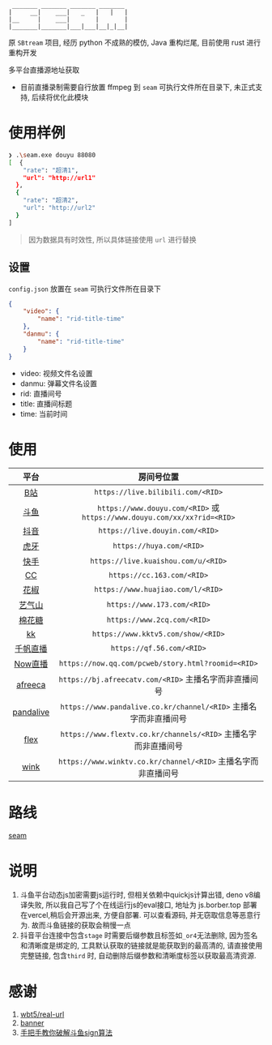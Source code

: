```
 _______ _______ _______ _______
|     __|    ___|   _   |   |   |
|__     |    ___|       |       |
|_______|_______|___|___|__|_|__|
```

原 `SBtream` 项目, 经历 python 不成熟的模仿, Java 重构烂尾, 目前使用 rust 进行重构开发

多平台直播源地址获取

- 目前直播录制需要自行放置 ffmpeg 到 `seam` 可执行文件所在目录下, 未正式支持, 后续将优化此模块

# 使用样例
```bash
❯ .\seam.exe douyu 88080
[  {
    "rate": "超清1",
    "url": "http://url1"
  },
  {
    "rate": "超清2",
    "url": "http://url2"
  }
]
```

> 因为数据具有时效性, 所以具体链接使用 `url` 进行替换

## 设置

`config.json` 放置在 `seam` 可执行文件所在目录下

```json
{
    "video": {
        "name": "rid-title-time"
    },
    "danmu": {
        "name": "rid-title-time"
    }
}
```
- video: 视频文件名设置
- danmu: 弹幕文件名设置
- rid: 直播间号
- title: 直播间标题
- time: 当前时间

# 使用
|                    平台                     |                                  房间号位置                                  |
|:-----------------------------------------:|:-----------------------------------------------------------------------:|
|     [B站](https://live.bilibili.com/)      |                    `https://live.bilibili.com/<RID>`                    |
|       [斗鱼](https://www.douyu.com/)        | `https://www.douyu.com/<RID>` 或 `https://www.douyu.com/xx/xx?rid=<RID>` |
|      [抖音](https://live.douyin.com/)       |                     `https://live.douyin.com/<RID>`                     |
|          [虎牙](https://huya.com/)          |                        `https://huya.com/<RID>`                         |
|     [快手](https://live.kuaishou.com/)      |                   `https://live.kuaishou.com/u/<RID>`                   |
|         [CC](https://cc.163.com/)         |                       `https://cc.163.com/<RID>`                        |
|      [花椒](https://www.huajiao.com/)       |                    `https://www.huajiao.com/l/<RID>`                    |
|        [艺气山](https://www.173.com/)        |                       `https://www.173.com/<RID>`                       |
|        [棉花糖](https://www.2cq.com/)        |                       `https://www.2cq.com/<RID>`                       |
|       [kk](https://www.kktv5.com/)        |                   `https://www.kktv5.com/show/<RID>`                    |
|        [千帆直播](https://qf.56.com/)         |                        `https://qf.56.com/<RID>`                        |
|       [Now直播](https://now.qq.com/)        |           `https://now.qq.com/pcweb/story.html?roomid=<RID>`            |
|     [afreeca](https://afreecatv.com/)     |               `https://bj.afreecatv.com/<RID>` 主播名字而非直播间号               |
| [pandalive](https://www.pandalive.co.kr/) |         `https://www.pandalive.co.kr/channel/<RID>` 主播名字而非直播间号          |
|     [flex](https://www.flextv.co.kr/)     |          `https://www.flextv.co.kr/channels/<RID>` 主播名字而非直播间号           |
|     [wink](https://www.winktv.co.kr/)     |           `https://www.winktv.co.kr/channel/<RID>` 主播名字而非直播间号           |

# 路线

[seam](https://github.com/users/Borber/projects/4/views/1)

# 说明

1. 斗鱼平台动态js加密需要js运行时, 但相关依赖中quickjs计算出错, deno v8编译失败, 所以我自己写了个在线运行js的eval接口, 地址为 js.borber.top 部署在vercel,稍后会开源出来, 方便自部署. 可以查看源码, 并无窃取信息等恶意行为. 故而斗鱼链接的获取会稍慢一点
2. 抖音平台连接中包含`stage` 时需要后缀参数且标签如`_or4`无法删除, 因为签名和清晰度是绑定的, 工具默认获取的链接就是能获取到的最高清的, 请直接使用完整链接, 包含`third` 时, 自动删除后缀参数和清晰度标签以获取最高清资源.


# 感谢

1. [wbt5/real-url](https://github.com/wbt5/real-url/)
2. [banner](https://textkool.com/en/ascii-art-generator?hl=default&vl=default&font=Chunky&text=SEAM)
3. [手把手教你破解斗鱼sign算法](https://zhuanlan.zhihu.com/p/107330805)